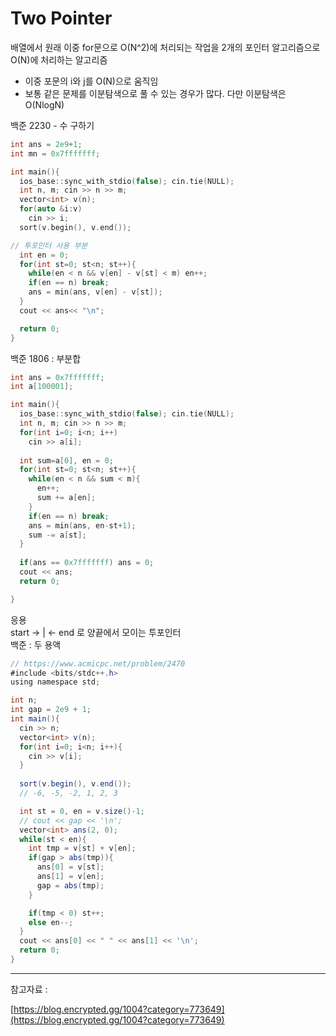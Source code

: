 # Two Pointer

배열에서 원래 이중 for문으로 O(N^2)에 처리되는 작업을 2개의 포인터 알고리즘으로 O(N)에 처리하는 알고리즘 

- 이중 포문의 i와 j를 O(N)으로 움직임
- 보통 같은 문제를 이분탐색으로 풀 수 있는 경우가 많다. 다만 이분탐색은 O(NlogN)

백준 2230 - 수 구하기

```cpp
int ans = 2e9+1;
int mn = 0x7fffffff;

int main(){
  ios_base::sync_with_stdio(false); cin.tie(NULL);
  int n, m; cin >> n >> m;
  vector<int> v(n);
  for(auto &i:v)
    cin >> i;
  sort(v.begin(), v.end());

// 투포인터 사용 부분
  int en = 0;
  for(int st=0; st<n; st++){
    while(en < n && v[en] - v[st] < m) en++;
    if(en == n) break;
    ans = min(ans, v[en] - v[st]);
  }
  cout << ans<< "\n";

  return 0;
}
```

백준 1806 : 부분합

```cpp
int ans = 0x7fffffff;
int a[100001];

int main(){
  ios_base::sync_with_stdio(false); cin.tie(NULL);
  int n, m; cin >> n >> m;
  for(int i=0; i<n; i++)
    cin >> a[i];
  
  int sum=a[0], en = 0;
  for(int st=0; st<n; st++){
    while(en < n && sum < m){
      en++;
      sum += a[en];
    }
    if(en == n) break;
    ans = min(ans, en-st+1);
    sum -= a[st];
  }
  
  if(ans == 0x7fffffff) ans = 0;
  cout << ans;
  return 0;

}
```

응용  
start → | ← end 로 양끝에서 모이는 투포인터  
백준 : 두 용액  
```java
// https://www.acmicpc.net/problem/2470
#include <bits/stdc++.h>
using namespace std;

int n;
int gap = 2e9 + 1;
int main(){
  cin >> n;
  vector<int> v(n);
  for(int i=0; i<n; i++){
    cin >> v[i];
  }
    
  sort(v.begin(), v.end());
  // -6, -5, -2, 1, 2, 3

  int st = 0, en = v.size()-1;
  // cout << gap << '\n';
  vector<int> ans(2, 0);
  while(st < en){
    int tmp = v[st] + v[en];
    if(gap > abs(tmp)){
      ans[0] = v[st];
      ans[1] = v[en];
      gap = abs(tmp);
    }

    if(tmp < 0) st++;
    else en--;
  }
  cout << ans[0] << " " << ans[1] << '\n';
  return 0;
}
```

---

참고자료 : 

[https://blog.encrypted.gg/1004?category=773649](https://blog.encrypted.gg/1004?category=773649)
